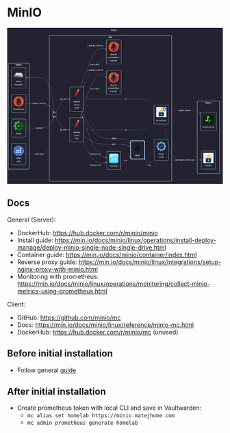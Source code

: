 # MinIO

![diagram](../../docs/diagrams/out/apps/minio.png)

## Docs

General (Server):

- DockerHub: <https://hub.docker.com/r/minio/minio>
- Install guide: <https://min.io/docs/minio/linux/operations/install-deploy-manage/deploy-minio-single-node-single-drive.html>
- Container guide: <https://min.io/docs/minio/container/index.html>
- Reverse proxy guide: <https://min.io/docs/minio/linux/integrations/setup-nginx-proxy-with-minio.html>
- Monitoring with prometheus: <https://min.io/docs/minio/linux/operations/monitoring/collect-minio-metrics-using-prometheus.html>

Client:

- GitHub: <https://github.com/minio/mc>
- Docs: <https://min.io/docs/minio/linux/reference/minio-mc.html>
- DockerHub: <https://hub.docker.com/r/minio/mc> (unused)

## Before initial installation

- Follow general [guide](../../docs/Checklist%20for%20new%20docker-apps.md)

## After initial installation

- Create prometheus token with local CLI and save in Vaultwarden:
    - `mc alias set homelab https://minio.matejhome.com`
    - `mc admin prometheus generate homelab`
